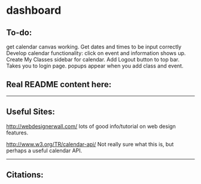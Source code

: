 dashboard
=========

To-do:
-----------------------
get calendar canvas working.
Get dates and times to be input correctly
Develop calendar functionality: click on event and information shows up.
Create My Classes sidebar for calendar.
Add Logout button to top bar. Takes you to login page. 
popups appear when you add class and event.








Real README content here:
-----------------------





-----------------------



Useful Sites:
-----------------------
http://webdesignerwall.com/
	lots of good info/tutorial on web design features.

http://www.w3.org/TR/calendar-api/
	Not really sure what this is, but perhaps a useful calendar API.


-----------------------


Citations:
-----------------------




